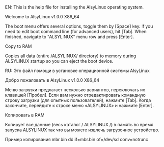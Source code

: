 EN: This is the help file for installing the AlsyLinux operating system.

Welcome to AlsyLinux v1.0.0 X86_64

 The boot menu offers several options, toggle them by [Space] key.
 If you need to edit boot command line (for advanced users), hit [Tab].
 When finished, navigate to "ALSYLINUX" menu row and press [Enter].

 Copy to RAM

 Copies all data (entire /ALSYLINUX/ directory) to memory during ALSYLINUX startup
 so you can eject the boot device.

RU: Это файл помощи в установке операционной системы AlsyLinux

Добро пожаловать в AlsyLinux v1.0.0 X86_64

  Меню загрузки предлагает несколько вариантов, переключать их клавишей [Пробел].
  Если вам нужно отредактировать командную строку загрузки (для опытных пользователей), нажмите [Tab].
  Когда закончите, перейдите к строке меню «ALSYLINUX» и нажмите [Enter].

  Копировать в RAM

  Копирует все данные (весь каталог / ALSYLINUX /) в память во время запуска ALSYLINUX
  так что вы можете извлечь загрузочное устройство.

Пример копирования mbr.bin
dd if=mbr.bin of=/dev/sd<char disk drive> conv=notrunc
